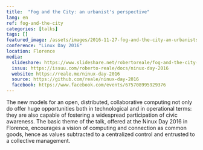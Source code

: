 ```yaml
---
title:  "Fog and the City: an urbanist's perspective"
lang: en
ref: fog-and-the-city
categories: [talks]
tags: []
featured_image: /assets/images/2016-11-27-fog-and-the-city-an-urbanists-perspective.jpg
conference: "Linux Day 2016"
location: Florence
media:
  slideshare: https://www.slideshare.net/robertoreale/fog-and-the-city-an-urbanists-perspective
  issuu: https://issuu.com/roberto-reale/docs/ninux-day-2016
  website: https://reale.me/ninux-day-2016
  source: https://github.com/reale/ninux-day-2016
  facebook: https://www.facebook.com/events/675708995929376
---
```


The new models for an open, distributed, collaborative computing not only do offer huge opportunities both in technological and in operational terms: they are also capable of fostering a widespread participation of civic awareness. The basic theme of the talk, offered at the Ninux Day 2016 in Florence, encourages a vision of computing and connection as common goods, hence as values subtracted to a centralized control and entrusted to a collective management.
